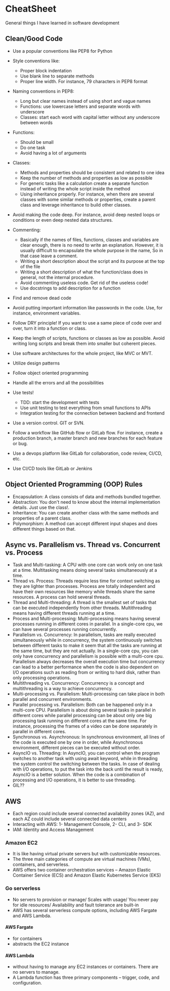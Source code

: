 # CheatSheet
General things I have learned in software development 


## Clean/Good Code
* Use a popular conventions like PEP8 for Python
* Style conventions like:
    * Proper block indentation
    * Use blank line to separate methods 
    * Proper line width. For instance, 79 characters in PEP8 format

* Naming conventions in PEP8:
    * Long but clear names instead of using short and vague names
    * Functions: use lowercase letters and separate words with underscore
    * Classes: start each word with capital letter without any underscore between words

* Functions:
    * Should be small 
    * Do one task
    * Avoid having a lot of arguments 

* Classes:
    * Methods and properties should be consistent and related to one idea
    * Keep the number of methods and properties as low as possible
    * For generic tasks like a calculation create a separate function instead of writing
    the whole script inside the method
    * Using inheritance properly. For instance, when there are several classes with some similar methods or properties, create a parent class and leverage inheritance to build other classes. 

* Avoid making the code deep. For instance, avoid deep nested loops or conditions or even deep nested data structures.

* Commenting:
    * Basically if the names of files, functions, classes and variables are clear enough, 
    there is no need to write an explanation. However, it is usually difficult to encapsulate 
    the whole purpose in the name, So in that case leave a comment. 
    * Writing a short description about the script and its purpose at the top of the file
    * Writing a short description of what the function/class does in general, not the internal procedure. 
    * Avoid commenting useless code. Get rid of the useless code!
    * Use docstrings to add description for a function


* Find and remove dead code
* Avoid putting important information like passwords in the code. Use, for instance, environment variables. 
* Follow DRY principle! If you want to use a same piece of code over and over, turn it into a function or class. 
* Keep the length of scripts, functions or classes as low as possible. Avoid writing long scripts
and break them into smaller but coherent pieces.
* Use software architectures for the whole project, like MVC or MVT.
* Utilize design patterns
* Follow object oriented programming
* Handle all the errors and all the possibilities
* Use tests!
    * TDD: start the development with tests 
    * Use unit testing to test everything from small functions to APIs 
    * Integration testing for the connection between backend and frontend

* Use a version control. GIT or SVN. 
* Follow a workflow like GitHub flow or GitLab flow. For instance, create a production branch, a master branch and new branches for each feature or bug.  
* Use a devops platform like GitLab for collaboration, code review, CI/CD, etc. 
* Use CI/CD tools like GitLab or Jenkins 

## Object Oriented Programming (OOP) Rules
* Encapsulation: A class consists of data and methods bundled together.
* Abstraction: You don't need to know about the internal implementation details. Just use the class!.
* Inheritance: You can create another class with the same methods and properties of a parent class.
* Polymorphism: A method can accept different input shapes and does different things based on that.

## Async vs. Parallelism vs. Thread vs. Concurrent vs. Process
* Task and Multi-tasking: A CPU with one core can work only on one task at a time. Multitasking means doing 
several tasks simultaneously at a time.
* Thread vs. Process: Threads require less time for context switching as they are lighter than processes. 
Process are totally independent and have their own resources like memory while threads share the same resources. A process can hold several threads. 
* Thread and Multi-threading: A thread is the smallest set of tasks that can be executed independently from other threads. Multithreading means having different threads running at a time.
* Process and Multi-processing: Multi-processing means having several processes running in different cores in parallel. In a single-core cpu, we can have several processes running concurrently. 
* Parallelism vs. Concurrency: In parallelism, tasks are really executed simultaneously 
while in concurrency, the system continuously switches between different tasks to make it seem that all the tasks are running at the same time, but they are not actually. In a single-core cpu, you can 
only have concurrency and parallelism is possible with a multi-core cpu. Parallelism always decreases the overall execution time but concurrency can lead to a better performance when the code is also dependent on 
I/O operations such as reading from or writing to hard disk, rather than only processing operations. 
* Multithreading vs. Concurrency: Concurrency is a concept and multithreading is a way to achieve concurrency. 
* Multi-processing vs. Parallelism: Multi-processing can take place in both parallel and concurrent environments. 
* Parallel processing vs. Parallelism: Both can be happened only in a multi-core CPU. Parallelism is about doing several tasks in parallel in different cores while parallel processing can be about only one big processing task running on different cores at the same time. For instance, processing the frames of a video can be done separately in parallel in different cores. 
* Synchronous vs. Asynchronous: In synchronous environment, all lines of the code is executed one by one in order, while Asynchronous environment, different pieces can be executed without order.   
* AsyncIO vs. Threading: In AsyncIO, you can control when the program switches to another task with using await keyword, while in threading the system control the switching between the tasks. In case of dealing with I/O operations, to put the task into the back until the result is ready, AsyncIO is a better solution. When the code is a combination of processing and I/O operations, it is better to use threading. 
* GIL??


## AWS 
* Each region could include several connected availability zones (AZ), and each AZ could include several 
connected data centers
* Interacting with AWS: 1- Management Console, 2- CLI, and 3- SDK 
* IAM: Identity and Access Management  

### Amazon EC2
* It is like having virtual private servers but with customizable resources. 
* The three main categories of compute are virtual machines (VMs), containers, and serverless.
* AWS offers two container orchestration services – Amazon Elastic Container Service (ECS) and Amazon Elastic Kubernetes Service (EKS)

### Go serverless
* No servers to provision or manage/ Scales with usage/ You never pay for idle resources/ Availability and fault tolerance are built-in
* AWS has several serverless compute options, including AWS Fargate and AWS Lambda.

#### AWS Fargate
* for containers
*  abstracts the EC2 instance

#### AWS Lambda
* without having to manage any EC2 instances or containers. There are no servers to manage. 
* A Lambda function has three primary components – trigger, code, and configuration. 

